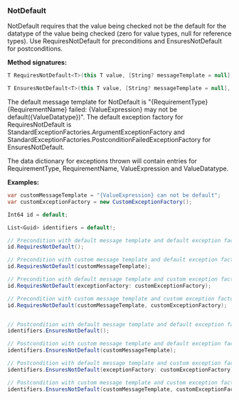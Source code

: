 ### NotDefault

NotDefault requires that the value being checked not be the default for the 
datatype of the value being checked (zero for value types, null for reference
types). Use RequiresNotDefault for preconditions and EnsuresNotDefault for 
postconditions.

**Method signatures:**
```C#
T RequiresNotDefault<T>(this T value, [String? messageTemplate = null], [IExceptionFactory? exceptionFactory = null], [String? valueExpression = null])

T EnsuresNotDefault<T>(this T value, [String? messageTemplate = null], [IExceptionFactory? exceptionFactory = null], [String? valueExpression = null])
```

The default message template for NotDefault is "{RequirementType} {RequirementName} failed: {ValueExpression} may not be default({ValueDatatype})".
The default exception factory for RequiresNotDefault is StandardExceptionFactories.ArgumentExceptionFactory
and StandardExceptionFactories.PostconditionFailedExceptionFactory for 
EnsuresNotDefault.

The data dictionary for exceptions thrown will contain entries for RequirementType,
RequirementName, ValueExpression and ValueDatatype.

**Examples:**
```C#
var customMessageTemplate = "{ValueExpression} can not be default";
var customExceptionFactory = new CustomExceptionFactory();

Int64 id = default;

List<Guid> identifiers = default!;

// Precondition with default message template and default exception factory.
id.RequiresNotDefault();

// Precondition with custom message template and default exception factory.
id.RequiresNotDefault(customMessageTemplate);

// Precondition with default message template and custom exception factory.
id.RequiresNotDefault(exceptionFactory: customExceptionFactory);

// Precondition with custom message template and custom exception factory.
id.RequiresNotDefault(customMessageTemplate, customExceptionFactory);


// Postcondition with default message template and default exception factory.
identifiers.EnsuresNotDefault();

// Postcondition with custom message template and default exception factory.
identifiers.EnsuresNotDefault(customMessageTemplate);

// Postcondition with default message template and custom exception factory.
identifiers.EnsuresNotDefault(exceptionFactory: customExceptionFactory);

// Postcondition with custom message template and custom exception factory.
identifiers.EnsuresNotDefault(customMessageTemplate, customExceptionFactory);
```
